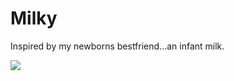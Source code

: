# Milky

Inspired by my newborns bestfriend...an infant milk.

<img src="https://i.imgur.com/fw7nZkT.png">
